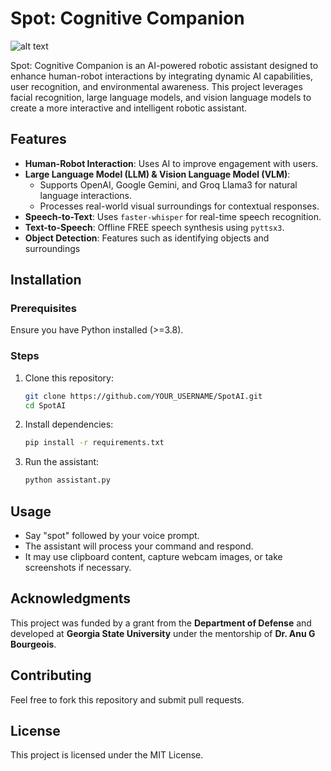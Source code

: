 # Spot: Cognitive Companion

![alt text](https://ibb.co/FLBfXgCr)

Spot: Cognitive Companion is an AI-powered robotic assistant designed to enhance human-robot interactions by integrating dynamic AI capabilities, user recognition, and environmental awareness. This project leverages facial recognition, large language models, and vision language models to create a more interactive and intelligent robotic assistant.

## Features
- **Human-Robot Interaction**: Uses AI to improve engagement with users.
- **Large Language Model (LLM) & Vision Language Model (VLM)**:
  - Supports OpenAI, Google Gemini, and Groq Llama3 for natural language interactions.
  - Processes real-world visual surroundings for contextual responses.
- **Speech-to-Text**: Uses `faster-whisper` for real-time speech recognition.
- **Text-to-Speech**: Offline FREE speech synthesis using `pyttsx3`.
- **Object Detection**: Features such as identifying objects and surroundings

## Installation

### Prerequisites
Ensure you have Python installed (>=3.8).

### Steps
1. Clone this repository:
   ```sh
   git clone https://github.com/YOUR_USERNAME/SpotAI.git
   cd SpotAI
   ```
2. Install dependencies:
   ```sh
   pip install -r requirements.txt
   ```
3. Run the assistant:
   ```sh
   python assistant.py
   ```

## Usage
- Say "spot" followed by your voice prompt.
- The assistant will process your command and respond.
- It may use clipboard content, capture webcam images, or take screenshots if necessary.

## Acknowledgments
This project was funded by a grant from the **Department of Defense** and developed at **Georgia State University** under the mentorship of **Dr. Anu G Bourgeois**.

## Contributing
Feel free to fork this repository and submit pull requests.

## License
This project is licensed under the MIT License.

